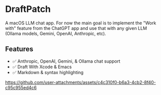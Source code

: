 # DraftPatch

A macOS LLM chat app. For now the main goal is to implement the "Work with" feature from the
ChatGPT app and use that with any given LLM (Ollama models, Gemini, OpenAI, Anthropic, etc).

## Features

- ✅ Anthropic, OpenAI, Gemini, & Ollama chat support
- ✅ Draft With Xcode & Emacs
- ✅ Markdown & syntax highlighting

https://github.com/user-attachments/assets/c4c310f0-b6a3-4cb2-8f40-c95c955ed4c6
